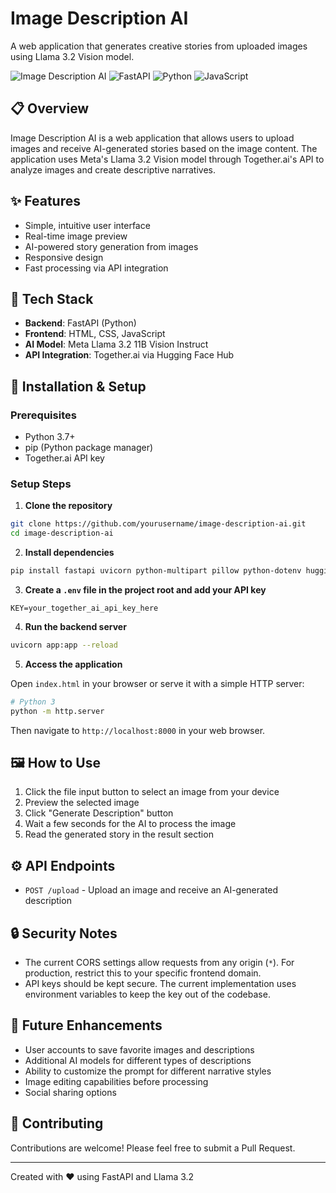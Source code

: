 # Image Description AI

A web application that generates creative stories from uploaded images using Llama 3.2 Vision model.

![Image Description AI](https://img.shields.io/badge/AI-Image%20Description-gold)
![FastAPI](https://img.shields.io/badge/FastAPI-005571?style=flat&logo=fastapi)
![Python](https://img.shields.io/badge/Python-3776AB?style=flat&logo=python&logoColor=white)
![JavaScript](https://img.shields.io/badge/JavaScript-F7DF1E?style=flat&logo=javascript&logoColor=black)

## 📋 Overview

Image Description AI is a web application that allows users to upload images and receive AI-generated stories based on the image content. The application uses Meta's Llama 3.2 Vision model through Together.ai's API to analyze images and create descriptive narratives.

## ✨ Features

- Simple, intuitive user interface
- Real-time image preview
- AI-powered story generation from images
- Responsive design
- Fast processing via API integration

## 🔧 Tech Stack

- **Backend**: FastAPI (Python)
- **Frontend**: HTML, CSS, JavaScript
- **AI Model**: Meta Llama 3.2 11B Vision Instruct
- **API Integration**: Together.ai via Hugging Face Hub

## 🚀 Installation & Setup

### Prerequisites

- Python 3.7+
- pip (Python package manager)
- Together.ai API key

### Setup Steps

1. **Clone the repository**

```bash
git clone https://github.com/yourusername/image-description-ai.git
cd image-description-ai
```

2. **Install dependencies**

```bash
pip install fastapi uvicorn python-multipart pillow python-dotenv huggingface-hub requests
```

3. **Create a `.env` file in the project root and add your API key**

```
KEY=your_together_ai_api_key_here
```

4. **Run the backend server**

```bash
uvicorn app:app --reload
```

5. **Access the application**

Open `index.html` in your browser or serve it with a simple HTTP server:

```bash
# Python 3
python -m http.server
```

Then navigate to `http://localhost:8000` in your web browser.

## 🖼️ How to Use

1. Click the file input button to select an image from your device
2. Preview the selected image
3. Click "Generate Description" button
4. Wait a few seconds for the AI to process the image
5. Read the generated story in the result section

## ⚙️ API Endpoints

- `POST /upload` - Upload an image and receive an AI-generated description

## 🔒 Security Notes

- The current CORS settings allow requests from any origin (`*`). For production, restrict this to your specific frontend domain.
- API keys should be kept secure. The current implementation uses environment variables to keep the key out of the codebase.

## 🔮 Future Enhancements

- User accounts to save favorite images and descriptions
- Additional AI models for different types of descriptions
- Ability to customize the prompt for different narrative styles
- Image editing capabilities before processing
- Social sharing options



## 👥 Contributing

Contributions are welcome! Please feel free to submit a Pull Request.

---

Created with ❤️ using FastAPI and Llama 3.2
